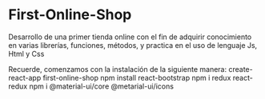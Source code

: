# First-Online-Shop
Desarrollo de una primer tienda online con el fin de adquirir conocimiento en varias librerías, funciones, métodos, y practica en el uso de lenguaje Js, Html y Css

Recuerde, comenzamos con la instalación de la siguiente manera:
create-react-app first-online-shop
npm install react-bootstrap <!-- to use bootstrap
npm install react-router-dom
npm install node-sass <!-- to use files scss. npm install node-sass@4.14.1 this versión is more compatible -->
npm i redux react-redux
npm i @material-ui/core @metarial-ui/icons

<!-- 
,
        {
            "id":5,
            "producto":"Pantalones",
            "src": "https://raw.githubusercontent.com/jonfer1022/First-Online-Shop/main/src/img/bg_image.jpg"
        },
        {
            "id":6,
            "producto":"Zapatos",
            "src": "https://raw.githubusercontent.com/jonfer1022/First-Online-Shop/main/src/img/bg_image.jpg"
        },
        {
            "id":7,
            "producto":"Interiores",
            "src": "https://raw.githubusercontent.com/jonfer1022/First-Online-Shop/main/src/img/bg_image.jpg"
        },
        {
            "id":8,
            "producto":"Deportivo",
            "src": "https://raw.githubusercontent.com/jonfer1022/First-Online-Shop/main/src/img/bg_image.jpg"
        },
        {
            "id":9,
            "producto":"Disfraces",
            "src": "https://raw.githubusercontent.com/jonfer1022/First-Online-Shop/main/src/img/bg_image.jpg"
        }

 -->